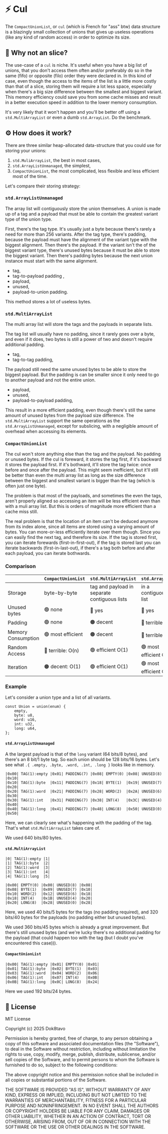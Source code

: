 # ⚡ Cul

The `CompactUnionList`, or `cul` (which is French for "ass" btw) data structure is a blazingly small collection of unions that gives up useless operations (like any kind of random access) in order to optimize its size.

## 🍰 Why not an slice?

The use-case of a `cul` is niche. It's useful when you have a big list of unions, that you don't access them often and/or preferably do so in the same (fifo) or opposite (filo) order they were declared in. In this kind of case, even though the access to the items of the list is a little more costly than that of a slice, storing them will require a lot less space, especially when there's a big size difference between the smallest and biggest variant. This memory efficiency could save you from some cache misses and result in a better execution speed in addition to the lower memory consumption.

It's very likely that it won't happen and you'll be better off using a `std.MultiArrayList` or even a dumb `std.ArrayList`. Do the benchmark.

## ⚙️ How does it work?

There are three similar heap-allocated data-structure that you could use for storing your unions:

1. `std.MuliArrayList`, the best in most cases,
2. `std.ArrayListUnmanaged`, the simplest,
3. `CompactUnionList`, the most complicated, less flexible and less efficient most of the time.

Let's compare their storing strategy:

### `std.ArrayListUnmanaged`

The array list will contiguously store the union themselves. A union is made up of a tag and a payload that must be able to contain the greatest variant type of the union type.

First, there's the tag type. It's usually just a byte because there's rarely a need for more than 256 variants. After the tag type, there's padding, because the payload must have the alignment of the variant type with the biggest alignment. Then there's the payload. If the variant isn't the of the biggest variant type, there's unused bytes because it must be able to store the biggest variant. Then there's padding bytes because the next union instance must start with the same alignment.

- tag,
- tag-to-payload padding ,
- payload,
- unused,
- payload-to-union padding.

This method stores a lot of useless bytes.

### `std.MultiArrayList`

The multi array list will store the tags and the payloads in separate lists.

The tag list will usually have no padding, since it rarely goes over a byte, and even if it does, two bytes is still a power of two and doesn't require additional padding.

- tag,
- tag-to-tag padding,

The payload still need the same unused bytes to be able to store the biggest payload. But the padding is can be smaller since it only need to go to another payload and not the entire union.

- payload,
- unused,
- payload-to-payload padding,

This result in a more efficient padding, even though there's still the same amount of unused bytes from the payload size difference. The `std.MultiArrayList` support the same operations as the `std.ArrayListUnmanaged`, except for subslicing, with a negligible amount of overhead when accessing its elements.

### `CompactUnionList`

The cul won't store anything else than the tag and the payload. No padding or unused bytes. If the cul is foreward, it stores the tag first, if it's backward it stores the payload first. If it's bothward, it'll store the tag twice: once before and once after the payload. This might seem inefficient, but it'll still be better than even the multi array list as long as the size difference between the biggest and smallest variant is bigger than the tag (which is often just one byte).

The problem is that most of the payloads, and sometimes the even the tags, aren't properly aligned so accessing an item will be less efficient even than with a muli array list. But this is orders of magnitude more efficient than a cache miss still.

The real problem is that the location of an item can't be deduced anymore from its index alone, since all items are stored using a varying amount of bytes. You can more-or-less efficiently iterate over them though. Since you can easily find the next tag, and therefore its size. If the tag is stored first, you can iterate forewards (first-in-first-out), if the tag is stored last you can iterate backwards (first-in-last-out), if there's a tag both before and after each payload, you can iterate bothwards.

### Comparison

|                    | `CompactUnionList` | `std.MultiArrayList`                         | `std.ArrayList`        |
| ------------------ | ------------------ | -------------------------------------------- | ---------------------- |
| Storage            | byte-by-byte       | tag and payload in separate contiguous lists | in a contiguous list   |
| Unused bytes       | 🟢 none            | 🔴 yes                                       | 🔴 yes                 |
| Padding            | 🟢 none            | 🟠 decent                                    | 🔴 terrible            |
| Memory Consumption | 🟢 most efficient  | 🟠 decent                                    | 🔴 terrible            |
| Random Access      | 🔴 terrible: O(n)  | 🟢 efficient O(1)                            | 🟢 most efficient O(1) |
| Iteration          | 🟠 decent: O(1)    | 🟢 efficient O(1)                            | 🟢 most efficient O(1) |

### Example

Let's consider a union type and a list of all variants.

```zig
const Union = union(enum) {
    empty,
    byte: u8,
    word: u16,
    int: u32,
    long: u64,
};
```

#### `std.ArrayListUnmanaged`

A the largest payload is that of the `long` variant (64 bits/8 bytes), and there's an 8 bit/1 byte tag. So each union should be 128 bits/16 bytes. Let's see what `.{ .empty, .byte, .word, .int, .long }` looks like in memory.

```
|0x00| TAG(1):empty |0x01| PADDING(7) |0x08| EMPTY(0) |0x08| UNUSED(8) |0x10|
|0x10| TAG(1):byte  |0x11| PADDING(7) |0x18| BYTE(1)  |0x19| UNUSED(7) |0x20|
|0x20| TAG(1):word  |0x21| PADDING(7) |0x28| WORD(2)  |0x2A| UNUSED(6) |0x30|
|0x30| TAG(1):int   |0x31| PADDING(7) |0x38| INT(4)   |0x3C| UNUSED(4) |0x40|
|0x40| TAG(1):long  |0x41| PADDING(7) |0x48| LONG(8)  |0x50| UNUSED(0) |0x50|
```

Here, we can clearly see what's happening with the padding of the tag. That's what `std.MultiArrayList` takes care of.

We used 640 bits/80 bytes.

#### `std.MultiArrayList`

```
|0| TAG(1):empty |1|
|1| TAG(1):byte  |2|
|2| TAG(1):word  |3|
|3| TAG(1):int   |4|
|4| TAG(1):long  |5|

|0x00| EMPTY(0) |0x00| UNUSED(8) |0x08|
|0x08| BYTE(1)  |0x09| UNUSED(7) |0x10|
|0x10| WORD(2)  |0x12| UNUSED(6) |0x18|
|0x18| INT(4)   |0x1B| UNUSED(4) |0x20|
|0x20| LONG(8)  |0x28| UNUSED(0) |0x28|
```

Here, we used 40 bits/5 bytes for the tags (no padding required), and 320 bits/40 bytes for the payloads (no padding either but unused bytes).

We used 360 bits/45 bytes which is already a great improvement. But there's still unused bytes (and we're lucky there's no additional padding for the payload (that could happen too with the tag (but I doubt you've encountered this case))).

#### `CompactUnionList`

```
|0x00| TAG(1):empty |0x01| EMPTY(0) |0x01|
|0x01| TAG(1):byte  |0x02| BYTE(1)  |0x03|
|0x03| TAG(1):word  |0x04| WORD(2)  |0x06|
|0x06| TAG(1):int   |0x07| INT(4)   |0x0B|
|0x0B| TAG(1):long  |0x0C| LONG(8)  |0x24|
```

Here we used 192 bits/24 bytes.

## 📃 License

MIT License

Copyright (c) 2025 Dok8tavo

Permission is hereby granted, free of charge, to any person obtaining a copy
of this software and associated documentation files (the "Software"), to deal
in the Software without restriction, including without limitation the rights
to use, copy, modify, merge, publish, distribute, sublicense, and/or sell
copies of the Software, and to permit persons to whom the Software is
furnished to do so, subject to the following conditions:

The above copyright notice and this permission notice shall be included in all
copies or substantial portions of the Software.

THE SOFTWARE IS PROVIDED "AS IS", WITHOUT WARRANTY OF ANY KIND, EXPRESS OR
IMPLIED, INCLUDING BUT NOT LIMITED TO THE WARRANTIES OF MERCHANTABILITY,
FITNESS FOR A PARTICULAR PURPOSE AND NONINFRINGEMENT. IN NO EVENT SHALL THE
AUTHORS OR COPYRIGHT HOLDERS BE LIABLE FOR ANY CLAIM, DAMAGES OR OTHER
LIABILITY, WHETHER IN AN ACTION OF CONTRACT, TORT OR OTHERWISE, ARISING FROM,
OUT OF OR IN CONNECTION WITH THE SOFTWARE OR THE USE OR OTHER DEALINGS IN THE
SOFTWARE.
